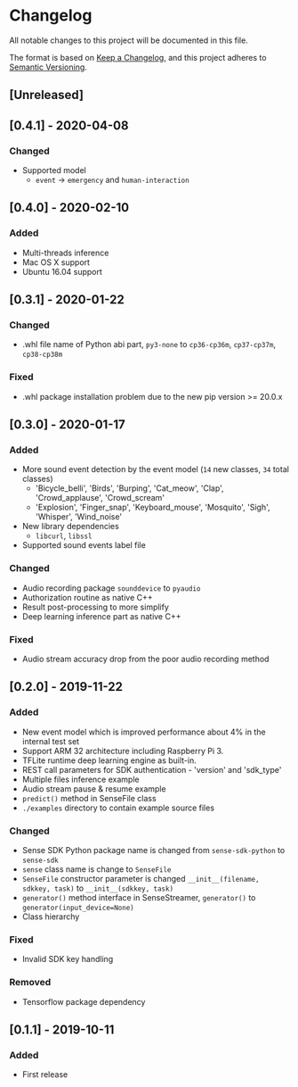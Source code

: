 # Changelog

All notable changes to this project will be documented in this file.

The format is based on [Keep a Changelog](https://keepachangelog.com/en/1.0.0/),
and this project adheres to [Semantic Versioning](https://semver.org/spec/v2.0.0.html).

## [Unreleased]

## [0.4.1] - 2020-04-08
### Changed
- Supported model
  - `event` -> `emergency` and `human-interaction`

## [0.4.0] - 2020-02-10
### Added
- Multi-threads inference
- Mac OS X support
- Ubuntu 16.04 support

## [0.3.1] - 2020-01-22
### Changed
- .whl file name of Python abi part, `py3-none` to `cp36-cp36m`, `cp37-cp37m`, `cp38-cp38m`

### Fixed
- .whl package installation problem due to the new pip version >= 20.0.x

## [0.3.0] - 2020-01-17
### Added
- More sound event detection by the event model (`14` new classes, `34` total classes)
  - 'Bicycle_belli', 'Birds', 'Burping', 'Cat_meow', 'Clap', 'Crowd_applause', 'Crowd_scream'
  - 'Explosion', 'Finger_snap', 'Keyboard_mouse', 'Mosquito', 'Sigh', 'Whisper', 'Wind_noise'
- New library dependencies
  - `libcurl`, `libssl`
- Supported sound events label file

### Changed
- Audio recording package `sounddevice` to `pyaudio`
- Authorization routine as native C++
- Result post-processing to more simplify
- Deep learning inference part as native C++

### Fixed
- Audio stream accuracy drop from the poor audio recording method

## [0.2.0] - 2019-11-22
### Added
- New event model which is improved performance about 4% in the internal test set
- Support ARM 32 architecture including Raspberry Pi 3.
- TFLite runtime deep learning engine as built-in.
- REST call parameters for SDK authentication - 'version' and 'sdk_type'
- Multiple files inference example
- Audio stream pause & resume example
- `predict()` method in SenseFile class
- `./examples` directory to contain example source files

### Changed
- Sense SDK Python package name is changed from `sense-sdk-python` to `sense-sdk`
- `sense` class name is change to `SenseFile`
- `SenseFile` constructor parameter is changed `__init__(filename, sdkkey, task)` to `__init__(sdkkey, task)`
- `generator()` method interface in SenseStreamer, `generator()` to `generator(input_device=None)`
- Class hierarchy

### Fixed
- Invalid SDK key handling

### Removed
- Tensorflow package dependency

## [0.1.1] - 2019-10-11
### Added
- First release
